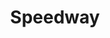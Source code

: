 ---
title: "Speedway"
url: /hilton-head-island/speedway-william-hilton-parkway/
shop: Lebensmittel
---